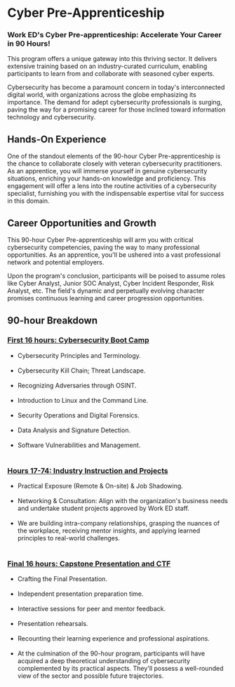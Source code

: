 <h1>Cyber Pre-Apprenticeship</h1>


<h3>Work ED's Cyber Pre-apprenticeship: Accelerate Your Career in 90 Hours!</h3>

<p1>This program offers a unique gateway into this thriving sector. It delivers extensive training based on an industry-curated curriculum, enabling participants to learn from and collaborate with seasoned cyber experts.

Cybersecurity has become a paramount concern in today's interconnected digital world, with organizations across the globe emphasizing its importance. The demand for adept cybersecurity professionals is surging, paving the way for a promising career for those inclined toward information technology and cybersecurity.
</p1>


<h2>Hands-On Experience </h2>

One of the standout elements of the 90-hour Cyber Pre-apprenticeship is the chance to collaborate closely with veteran cybersecurity practitioners. As an apprentice, you will immerse yourself in genuine cybersecurity situations, enriching your hands-on knowledge and proficiency. This engagement will offer a lens into the routine activities of a cybersecurity specialist, furnishing you with the indispensable expertise vital for success in this domain.
<br>

<h2>Career Opportunities and Growth</h2>

This 90-hour Cyber Pre-apprenticeship will arm you with critical cybersecurity competencies, paving the way to many professional opportunities. As an apprentice, you'll be ushered into a vast professional network and potential employers.

Upon the program's conclusion, participants will be poised to assume roles like Cyber Analyst, Junior SOC Analyst, Cyber Incident Responder, Risk Analyst, etc. The field's dynamic and perpetually evolving character promises continuous learning and career progression opportunities.
<br>


<h2>90-hour Breakdown</h2> 

<h3><ins>First 16 hours: Cybersecurity Boot Camp</ins></h3>

<ul>
<li>Cybersecurity Principles and Terminology.</li><br>
<li>Cybersecurity Kill Chain; Threat Landscape.</li><br>
<li>Recognizing Adversaries through OSINT.</li><br>
<li>Introduction to Linux and the Command Line.</li><br>
<li>Security Operations and Digital Forensics.</li><br>
<li>Data Analysis and Signature Detection.</li><br>
<li>Software Vulnerabilities and Management.</li><br>

</ul>

<h3><ins>Hours 17-74: Industry Instruction and Projects</ins></h3>
<ul>
<li>Practical Exposure (Remote & On-site) & Job Shadowing. </li><br>
<li>Networking & Consultation: Align with the organization's business needs and undertake student projects approved by Work ED staff.</li><br>
<li>We are building intra-company relationships, grasping the nuances of the workplace, receiving mentor insights, and applying learned principles to real-world challenges.</li><br>
</ul>


<h3><ins>Final 16 hours: Capstone Presentation and CTF</ins></h3>
<ul>
<li>Crafting the Final Presentation.</li><br>
<li>Independent presentation preparation time.</li><br>
<li>Interactive sessions for peer and mentor feedback.</li><br>
<li>Presentation rehearsals.</li><br>
<li>Recounting their learning experience and professional aspirations.</li><br>
<li>At the culmination of the 90-hour program, participants will have acquired a deep theoretical understanding of cybersecurity complemented by its practical aspects. They'll possess a well-rounded view of the sector and possible future trajectories.</li>

</ul>



